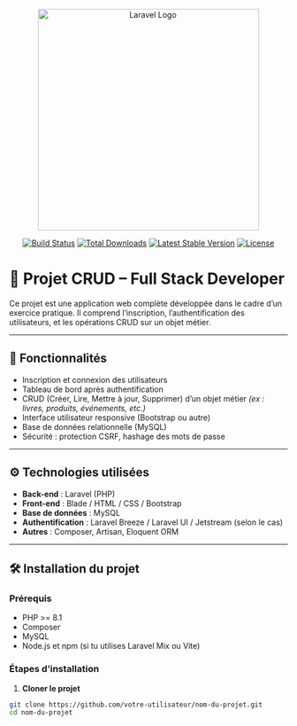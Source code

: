 <p align="center"><a href="https://laravel.com" target="_blank"><img src="https://raw.githubusercontent.com/laravel/art/master/logo-lockup/5%20SVG/2%20CMYK/1%20Full%20Color/laravel-logolockup-cmyk-red.svg" width="400" alt="Laravel Logo"></a></p>

<p align="center">
<a href="https://github.com/laravel/framework/actions"><img src="https://github.com/laravel/framework/workflows/tests/badge.svg" alt="Build Status"></a>
<a href="https://packagist.org/packages/laravel/framework"><img src="https://img.shields.io/packagist/dt/laravel/framework" alt="Total Downloads"></a>
<a href="https://packagist.org/packages/laravel/framework"><img src="https://img.shields.io/packagist/v/laravel/framework" alt="Latest Stable Version"></a>
<a href="https://packagist.org/packages/laravel/framework"><img src="https://img.shields.io/packagist/l/laravel/framework" alt="License"></a>
</p>

# 📘 Projet CRUD – Full Stack Developer

Ce projet est une application web complète développée dans le cadre d’un exercice pratique. Il comprend l’inscription, l’authentification des utilisateurs, et les opérations CRUD sur un objet métier.

---

## 🚀 Fonctionnalités

- Inscription et connexion des utilisateurs
- Tableau de bord après authentification
- CRUD (Créer, Lire, Mettre à jour, Supprimer) d’un objet métier *(ex : livres, produits, événements, etc.)*
- Interface utilisateur responsive (Bootstrap ou autre)
- Base de données relationnelle (MySQL)
- Sécurité : protection CSRF, hashage des mots de passe

---

## ⚙️ Technologies utilisées

- **Back-end** : Laravel (PHP)
- **Front-end** : Blade / HTML / CSS / Bootstrap
- **Base de données** : MySQL
- **Authentification** : Laravel Breeze / Laravel UI / Jetstream (selon le cas)
- **Autres** : Composer, Artisan, Eloquent ORM

---

## 🛠️ Installation du projet

### Prérequis

- PHP >= 8.1
- Composer
- MySQL
- Node.js et npm (si tu utilises Laravel Mix ou Vite)

### Étapes d’installation

1. **Cloner le projet**

```bash
git clone https://github.com/votre-utilisateur/nom-du-projet.git
cd nom-du-projet



